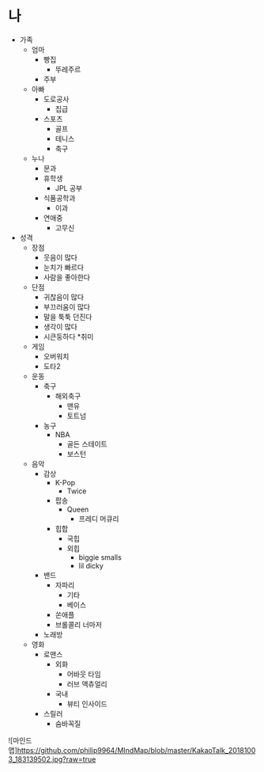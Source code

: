 # 나

* 가족
  * 엄마
    * 빵집
      * 뚜레주르
    * 주부
  * 아빠
    * 도로공사
      * 집급
    * 스포츠
      * 골프
      * 테니스
      * 축구
  * 누나
    * 문과
    * 휴학생
      * JPL 공부
    * 식품공학과
      * 이과
    * 연애중
      * 고무신
* 성격
  * 장점
    * 웃음이 많다
    * 눈치가 빠르다
    * 사람을 좋아한다
  * 단점
    * 귀찮음이 많다
    * 부끄러움이 많다
    * 말을 툭툭 던진다
    * 생각이 많다
    * 시큰둥하다
*취미
  * 게임
    * 오버워치
    * 도타2
  * 운동
    * 축구
      * 해외축구
        * 맨유
        * 토트넘
    * 농구
      * NBA
        * 골든 스테이트
        * 보스턴
  * 음악
    * 감상
      * K-Pop
        * Twice
      * 팝송
        * Queen
          * 프레디 머큐리
      * 힙합
        * 국힙
        * 외힙
          * biggie smalls
          * lil dicky
    * 밴드
      * 자파리
        * 기타
        * 베이스
      * 쏜애플
      * 브롤콜리 너마저
    * 노래방
  * 영화
    * 로맨스
      * 외화
        * 어바웃 타임
        * 러브 액츄얼리
      * 국내
        * 뷰티 인사이드
    * 스릴러
      * 숨바꼭질
      
![마인드맵]https://github.com/philip9964/MIndMap/blob/master/KakaoTalk_20181003_183139502.jpg?raw=true    
